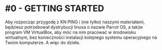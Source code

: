 # \#0 - GETTING STARTED
Aby rozpocząc przygodę z KN PING i (nie tylko) naszymi materiałami, będziesz potrzebował dystrybucji linuxa o nazwie Parrot OS, a także program VM VirtualBox, aby móc na nim pracować w środowisku wirtualnym, bez konieczności instalacji kolejnego systemu operacyjnego na Twoim komputerze. A więc do dzieła.
